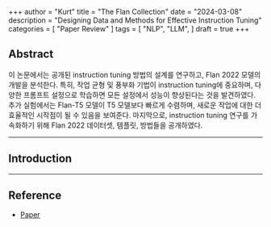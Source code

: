 +++
author = "Kurt"
title = "The Flan Collection"
date = "2024-03-08"
description = "Designing Data and Methods for Effective Instruction Tuning"
categories = [
    "Paper Review"
]
tags = [
    "NLP",
    "LLM",
]
draft = true
+++

## Abstract

이 논문에서는 공개된 instruction tuning 방법의 설계를 연구하고, Flan 2022 모델의 개발을 분석한다. 특히, 작업 균형 및 풍부화 기법이 instruction tuning에 중요하며, 다양한 프롬프트 설정으로 학습하면 모든 설정에서 성능이 향상된다는 것을 발견하였다. 추가 실험에서는 Flan-T5 모델이 T5 모델보다 빠르게 수렴하며, 새로운 작업에 대한 더 효율적인 시작점이 될 수 있음을 보여준다. 마지막으로, instruction tuning 연구를 가속화하기 위해 Flan 2022 데이터셋, 템플릿, 방법들을 공개하였다.

---

## Introduction





---

## Reference

* [Paper](https://arxiv.org/pdf/2301.13688.pdf)
